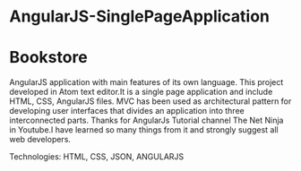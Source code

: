 # AngularJS-SinglePageApplication
# Bookstore
AngularJS application with main features of its own language.
This project developed in Atom text editor.It is a single page application and include HTML, CSS, AngularJS files.
MVC has been used as architectural pattern for developing user interfaces that divides an application into three interconnected parts.
Thanks for AngularJs Tutorial channel The Net Ninja in Youtube.I have learned so many things from it and strongly suggest all web developers.

Technologies: HTML, CSS, JSON, ANGULARJS
